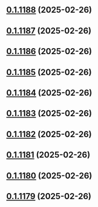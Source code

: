 ## [0.1.1188](https://github.com/binary-braids/terraform-oracle/compare/v0.1.1187...v0.1.1188) (2025-02-26)



## [0.1.1187](https://github.com/binary-braids/terraform-oracle/compare/v0.1.1186...v0.1.1187) (2025-02-26)



## [0.1.1186](https://github.com/binary-braids/terraform-oracle/compare/v0.1.1185...v0.1.1186) (2025-02-26)



## [0.1.1185](https://github.com/binary-braids/terraform-oracle/compare/v0.1.1184...v0.1.1185) (2025-02-26)



## [0.1.1184](https://github.com/binary-braids/terraform-oracle/compare/v0.1.1183...v0.1.1184) (2025-02-26)



## [0.1.1183](https://github.com/binary-braids/terraform-oracle/compare/v0.1.1182...v0.1.1183) (2025-02-26)



## [0.1.1182](https://github.com/binary-braids/terraform-oracle/compare/v0.1.1181...v0.1.1182) (2025-02-26)



## [0.1.1181](https://github.com/binary-braids/terraform-oracle/compare/v0.1.1180...v0.1.1181) (2025-02-26)



## [0.1.1180](https://github.com/binary-braids/terraform-oracle/compare/v0.1.1179...v0.1.1180) (2025-02-26)



## [0.1.1179](https://github.com/binary-braids/terraform-oracle/compare/v0.1.1178...v0.1.1179) (2025-02-26)



